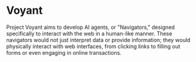 # Voyant
Project Voyant aims to develop AI agents, or "Navigators," designed specifically to interact with the web in a human-like manner. These navigators would not just interpret data or provide information; they would physically interact with web interfaces, from clicking links to filling out forms or even engaging in online transactions.
